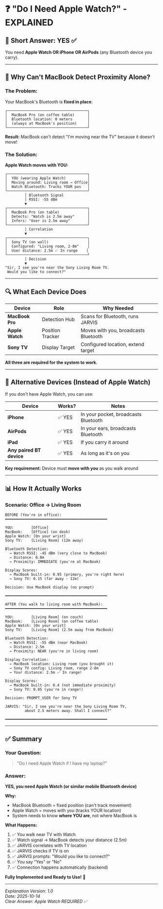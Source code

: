 # ❓ **"Do I Need Apple Watch?" - EXPLAINED**

## 🎯 **Short Answer: YES** ✅

You need **Apple Watch OR iPhone OR AirPods** (any Bluetooth device you carry).

---

## 🤔 **Why Can't MacBook Detect Proximity Alone?**

### **The Problem:**

Your MacBook's Bluetooth is **fixed in place**:
```
┌─────────────────────────────────────┐
│  MacBook Pro (on coffee table)      │
│  Bluetooth location: 0 meters       │
│  (always at MacBook's position)     │
└─────────────────────────────────────┘
```

**Result:** MacBook can't detect "I'm moving near the TV" because it doesn't move!

### **The Solution:**

**Apple Watch moves with YOU:**
```
┌─────────────────────────────────────┐
│  YOU (wearing Apple Watch)          │
│  Moving around: Living room → Office│
│  Watch Bluetooth: Tracks YOUR pos   │
└─────────────────────────────────────┘
         │ Bluetooth Signal
         │ RSSI: -55 dBm
         ▼
┌─────────────────────────────────────┐
│  MacBook Pro (on table)             │
│  Detects: "Watch is 2.5m away"      │
│  Infers: "User is 2.5m away"        │
└─────────────────────────────────────┘
         │ Correlation
         ▼
┌─────────────────────────────────────┐
│  Sony TV (on wall)                  │
│  Configured: "Living room, 2-8m"    │
│  User distance: 2.5m ✅ In range    │
└─────────────────────────────────────┘
         │ Decision
         ▼
"Sir, I see you're near the Sony Living Room TV. 
 Would you like to connect?"
```

---

## 🔍 **What Each Device Does**

| Device | Role | Why Needed |
|--------|------|------------|
| **MacBook Pro** | Detection Hub | Scans for Bluetooth, runs JARVIS |
| **Apple Watch** | Position Tracker | Moves with you, broadcasts Bluetooth |
| **Sony TV** | Display Target | Configured location, extend target |

**All three are required for the system to work.**

---

## 🎯 **Alternative Devices (Instead of Apple Watch)**

If you don't have Apple Watch, you can use:

| Device | Works? | Notes |
|--------|--------|-------|
| **iPhone** | ✅ YES | In your pocket, broadcasts Bluetooth |
| **AirPods** | ✅ YES | In your ears, broadcasts Bluetooth |
| **iPad** | ✅ YES | If you carry it around |
| **Any paired BT device** | ✅ YES | As long as it's on you |

**Key requirement:** Device must **move with you** as you walk around

---

## 📊 **How It Actually Works**

### **Scenario: Office → Living Room**

```
BEFORE (You're in office):
━━━━━━━━━━━━━━━━━━━━━━━━━━━━━━━━━━━━━━━━━━━━━━━

YOU:        [Office]
MacBook:    [Office] (on desk)
Apple Watch: [On your wrist]
Sony TV:    [Living Room] (12m away)

Bluetooth Detection:
  → Watch RSSI: -45 dBm (very close to MacBook)
  → Distance: 0.8m
  → Proximity: IMMEDIATE (you're at MacBook)

Display Scores:
  → MacBook built-in: 0.95 (primary, you're right here)
  → Sony TV: 0.15 (far away - 12m)

Decision: Use MacBook display (no prompt)

━━━━━━━━━━━━━━━━━━━━━━━━━━━━━━━━━━━━━━━━━━━━━━━

AFTER (You walk to living room with MacBook):
━━━━━━━━━━━━━━━━━━━━━━━━━━━━━━━━━━━━━━━━━━━━━━━

YOU:        [Living Room] (on couch)
MacBook:    [Living Room] (on coffee table)
Apple Watch: [On your wrist]
Sony TV:    [Living Room] (2.5m away from MacBook)

Bluetooth Detection:
  → Watch RSSI: -55 dBm (near MacBook)
  → Distance: 2.5m
  → Proximity: NEAR (you're in living room)

Display Correlation:
  → MacBook location: Living room (you brought it)
  → Sony TV config: Living room, range 2-8m
  → Your distance: 2.5m ✅ In range!

Display Scores:
  → MacBook built-in: 0.4 (not immediate proximity)
  → Sony TV: 0.85 (you're in range!)

Decision: PROMPT_USER for Sony TV

JARVIS: "Sir, I see you're near the Sony Living Room TV, 
         about 2.5 meters away. Shall I connect?"

━━━━━━━━━━━━━━━━━━━━━━━━━━━━━━━━━━━━━━━━━━━━━━━
```

---

## ✅ **Summary**

### **Your Question:**
> "Do I need Apple Watch if I have my laptop?"

### **Answer:**

**YES, you need Apple Watch (or similar mobile Bluetooth device)**

**Why:**
- MacBook Bluetooth = fixed position (can't track movement)
- Apple Watch = moves with you (tracks YOUR location)
- System needs to know **where YOU are**, not where MacBook is

**What Happens:**
1. ✅ You walk near TV with Watch
2. ✅ Watch signal → MacBook detects your distance (2.5m)
3. ✅ JARVIS correlates with TV location
4. ✅ JARVIS checks if TV is on
5. ✅ JARVIS prompts: "Would you like to connect?"
6. ✅ You say "Yes" or "No"
7. ✅ Connection happens automatically (backend)

**Fully Implemented and Ready to Use!** 🚀

---

*Explanation Version: 1.0*  
*Date: 2025-10-14*  
*Clear Answer: Apple Watch REQUIRED ✅*
